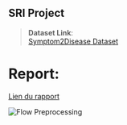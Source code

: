 ## SRI Project
> **Dataset Link**:  
[Symptom2Disease Dataset](https://www.kaggle.com/datasets/niyarrbarman/symptom2disease?resource=download)

# Report: 
[Lien du rapport](https://chaibi.gitbook.io/mini-search-engine-project/tf-idf-weighting-and-similarity/query-weight-calculation)

![Flow Preprocessing](https://github.com/anasch07/SRI-Projet/raw/main/documentation/preprocessing-and-indexing/flow-preprocessing.png)

